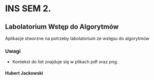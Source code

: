 # INS SEM 2.
## Labolatorium Wstęp do Algorytmów 
Aplikacje stworzne na potrzeby labolatorium ze wstępu do algorytmów
### Uwagi
- Kontekst do list znajduje się w plikach pdf oraz png. 
#### Hubert Jackowski

 
